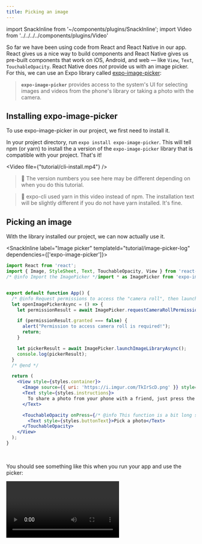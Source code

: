 ```yaml
---
title: Picking an image
---
```


import SnackInline from '~/components/plugins/SnackInline';
import Video from '../../../../components/plugins/Video'

So far we have been using code from React and React Native in our app. React gives us a nice way to build components and React Native gives us pre-built components that work on iOS, Android, and web &mdash; like `View`, `Text`, `TouchableOpacity`. React Native does *not* provide us with an image picker. For this, we can use an Expo library called [expo-image-picker](../../sdk/imagepicker/):

> **`expo-image-picker`** provides access to the system's UI for selecting images and videos from the phone's library or taking a photo with the camera.

<!-- <details><summary><h4>👉 Do you want to see a quick video preview of expo-image-picker in action? Click here 👈</h4></summary>

<p>

<Video file={"sdk/imagepicker.mp4"} />

</p>
</details> -->


## Installing expo-image-picker

To use expo-image-picker in our project, we first need to install it.

In your project directory, run `expo install expo-image-picker`. This will tell npm (or yarn) to install the a version of the `expo-image-picker` library that is compatible with your project. That's it!

<Video file={"tutorial/cli-install.mp4"} />

> 🔢 The version numbers you see here may be different depending on when you do this tutorial.

> 🧶 expo-cli used yarn in this video instead of npm. The installation text will be slightly different if you do not have yarn installed. It's fine.

## Picking an image

With the library installed our project, we can now actually use it.

<SnackInline label="Image picker" templateId="tutorial/image-picker-log" dependencies={['expo-image-picker']}>

```jsx
import React from 'react';
import { Image, StyleSheet, Text, TouchableOpacity, View } from 'react-native';
/* @info Import the ImagePicker */import * as ImagePicker from 'expo-image-picker';/* @end */


export default function App() {
  /* @info Request permissions to access the "camera roll", then launch the picker and log the result. */
  let openImagePickerAsync = () => {
    let permissionResult = await ImagePicker.requestCameraRollPermissionsAsync();

    if (permissionResult.granted === false) {
      alert("Permission to access camera roll is required!");
      return;
    }

    let pickerResult = await ImagePicker.launchImageLibraryAsync();
    console.log(pickerResult);
  }
  /* @end */

  return (
    <View style={styles.container}>
      <Image source={{ uri: 'https://i.imgur.com/TkIrScD.png' }} style={styles.logo} />
      <Text style={styles.instructions}>
        To share a photo from your phone with a friend, just press the button below!
      </Text>

      <TouchableOpacity onPress={/* @info This function is a bit long so we moved it out to a variable */openImagePickerAsync/* @end */} style={styles.button}>
        <Text style={styles.buttonText}>Pick a photo</Text>
      </TouchableOpacity>
    </View>
  );
}
```

</SnackInline>

<br />

You should see something like this when you run your app and use the picker:

<Video file="tutorial/cli-logs.mp4" />

> 💡 You can see the logs in your expo-cli terminal session or in the browser-based developer tools if you prefer it. To see the logs in Snack, press "Logs" in the footer.

## Using the selected image

Now we will take the data that we get from the image picker and use it to show the selected image in the app.

<SnackInline label="Image picker show image" templateId="tutorial/image-picker-show" dependencies={['expo-image-picker']}>

```jsx
export default function App() {
  /* @info Initialize a variable to hold our selected image data */let [selectedImage, setSelectedImage] = React.useState(null);/* @end */


  let openImagePickerAsync = async () => {
    let permissionResult = await ImagePicker.requestCameraRollPermissionsAsync();

    if (permissionResult.granted === false) {
      alert('Permission to access camera roll is required!');
      return;
    }

    let pickerResult = await ImagePicker.launchImageLibraryAsync();

    /* @info Stop running the function here if the user cancelled the dialog */
    if (pickerResult.cancelled === true) {
      return;
    }/* @end */


    /* @info Store away the picked image uri */setSelectedImage({ localUri: pickerResult.uri });/* @end */

  };

  /* @info Show the selected image if we have one */
  if (selectedImage !== null) {
    return (
      <View style={styles.container}>
        <Image
          source={{ uri: selectedImage.localUri }}
          style={styles.thumbnail}
        />
      </View>
    );
  }/* @end */


  return (
    <View style={styles.container}>
      {/* Our logo, instructions, and picker button are hidden here to keep the example brief */}
    </View>
  );
}

const styles = StyleSheet.create({
  /* Other styles hidden to keep the example brief... */
  /* @info We're giving the selected image a fixed width and height */
  thumbnail: {
    width: 300,
    height: 300,
    resizeMode: "contain"
  }/* @end */

});
```

</SnackInline>

<br />

Your app should now look and behave like this:

<Video file="tutorial/picker-show.mp4" />

> 👀 You might expect that because we gave our image an equal width and height it would be a square, but in the above video it's rectangular. This is because of `resizeMode`, an image style property that lets us control how the image is resized to fit the given dimensions. Try switching it from `contain` to `stretch` or `cover` to see other behaviors.

🥳 We have made great progress! Up next, [let's make it possible to share the image](../../tutorial/sharing/).
